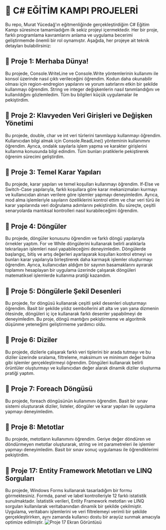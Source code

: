 # 🌟 C# EĞİTİM KAMPI PROJELERİ
Bu repo, Murat Yücedağ'ın eğitmenliğinde gerçekleştirdiğim C# Eğitim Kampı süresince tamamladığım ilk sekiz projeyi içermektedir. Her bir proje, farklı programlama kavramlarını anlama ve uygulama becerimi geliştirmemde önemli bir rol oynamıştır. Aşağıda, her projeye ait teknik detayları bulabilirsiniz:

## 🎯 Proje 1: Merhaba Dünya!
Bu projede, Console.WriteLine ve Console.Write yöntemlerinin kullanımı ile konsol üzerinde nasıl çıktı verileceğini öğrendim. Kodun daha okunabilir olması için region-endregion yapılarını ve yorum satırlarını etkin bir şekilde kullanmayı öğrendim. String ve integer değişkenlerin nasıl tanımlandığını ve kullanıldığını gözlemledim. Tüm bu bilgileri küçük uygulamalar ile pekiştirdim.

## 🎯 Proje 2: Klavyeden Veri Girişleri ve Değişken Yönetimi
Bu projede, double, char ve int veri türlerini tanımlayıp kullanmayı öğrendim. Kullanıcıdan bilgi almak için Console.ReadLine() yönteminin kullanımını öğrendim. Ayrıca, ondalık sayılarla işlem yapma ve karakter girişlerini kullanma konusunda bilgi edindim. Tüm bunları pratiklerle pekiştirerek öğrenim sürecimi geliştirdim.

## 🎯 Proje 3: Temel Karar Yapıları
Bu projede, karar yapıları ve temel koşulları kullanmayı öğrendim. If-Else ve Switch-Case yapılarıyla, farklı koşullara göre karar mekanizmaları kurmayı ve kullanıcıdan alınan verilere göre işlemler yapmayı deneyimledim. Ayrıca, mod alma işlemleriyle sayıların özelliklerini kontrol ettim ve char veri türü ile karar yapılarında veri doğrulama adımlarını pekiştirdim. Bu süreçte, çeşitli senaryolarda mantıksal kontrolleri nasıl kurabileceğimi öğrendim. 

## 🎯 Proje 4: Döngüler
Bu projede, döngüler konusunu öğrendim ve farklı döngü yapılarıyla örnekler yaptım. For ve While döngülerini kullanarak belirli aralıklarla tekrarlayan işlemleri nasıl yapabileceğimi deneyimledim. Döngülerde başlangıç, bitiş ve artış değerleri ayarlayarak koşulları kontrol etmeyi ve bunları karar yapılarıyla birleştirerek daha karmaşık işlemler oluşturmayı öğrendim. Ayrıca, kullanıcıdan aldığım bir sayının basamaklarını ayırarak toplamını hesaplayan bir uygulama üzerinde çalışarak döngüleri matematiksel işlemlerde kullanma pratiği kazandım.

## 🎯 Proje 5: Döngülerle Şekil Desenleri
Bu projede, for döngüsü kullanarak çeşitli şekil desenleri oluşturmayı öğrendim. Basit bir şekilde yıldız sembollerini alt alta ve yan yana dizmenin ötesinde, döngüleri iç içe kullanarak farklı desenler yapabilmeyi de deneyimledim. Bu proje, döngü mantığını pekiştirmeme ve algoritmik düşünme yeteneğimi geliştirmeme yardımcı oldu.

## 🎯 Proje 6: Diziler
Bu projede, dizilerle çalışarak farklı veri tiplerini bir arada tutmayı ve bu diziler üzerinde sıralama, filtreleme, maksimum ve minimum değer bulma gibi işlemler gerçekleştirmeyi öğrendim. Döngüleri kullanarak belirli örüntüler oluşturmayı ve kullanıcıdan değer alarak dinamik diziler oluşturma pratiği yaptım. 

## 🎯 Proje 7: Foreach Döngüsü
Bu projede, foreach döngüsünün kullanımını öğrendim. Basit bir sınav sistemi oluşturarak diziler, listeler, döngüler ve karar yapıları ile uygulama yapmayı deneyimledim.

## 🎯 Proje 8: Metotlar
Bu projede, metotların kullanımını öğrendim. Geriye değer döndüren ve döndürmeyen metotlar oluşturarak, string ve int parametreleri ile işlemler yapmayı deneyimledim. Basit bir sınav sonuç uygulaması ile öğrendiklerimi pekiştirdim.

## 🎯 Proje 17: Entity Framework Metotları ve LINQ Sorguları
Bu projede, Windows Forms kullanarak tasarladığım bir formu görmektesiniz. Formda, panel ve label kontrolleriyle 12 farklı istatistik sunulmaktadır. İstatistik verileri, Entity Framework metotları ve LINQ sorguları kullanılarak veritabanından dinamik bir şekilde çekilmiştir. Uygulama, veritabanı işlemlerini ve veri filtrelemeyi verimli bir şekilde gerçekleştirirken, aynı zamanda kullanıcı dostu bir arayüz sunmak amacıyla optimize edilmiştir.
![Proje 17 Ekran Görüntüsü](https://raw.githubusercontent.com/sedaa0/CSharpEgitimKampi--MuratYucedag/main/3.case.png)



